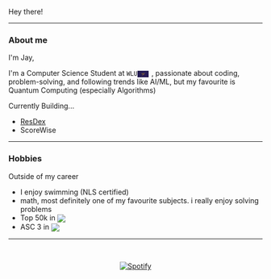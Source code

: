 Hey there!
___

### About me
I'm Jay, 

I'm a Computer Science Student at `WLU`<img src="laurier.jpg" width="22" style="vertical-align: middle; margin-right: 6px;" />, passionate about coding, problem-solving, and following trends like AI/ML, but my favourite is Quantum Computing (especially Algorithms)

Currently Building...
- [ResDex](https://www.resdex.ca/) 
- ScoreWise

___

### Hobbies

Outside of my career
- I enjoy swimming (NLS certified)
- math, most definitely one of my favourite subjects. i really enjoy solving problems
- Top 50k in  <img src="https://static.wikia.nocookie.net/logopedia/images/d/db/Fortnite_S1.svg/revision/latest/scale-to-width-down/250?cb=20210330161743" width="22" style="vertical-align: middle; margin-right: 6px;" /> 
- ASC 3 in  <img src="https://www.citypng.com/public/uploads/preview/hd-valorant-official-symbol-sign-logo-png-701751694788082d3btqfskcj.png?v=2025061012" width="20" style="vertical-align: middle; margin-right: 6px;" /> 

___


&nbsp;<div align="center">
 [![Spotify](https://spotify-playing-cz99.vercel.app/api/spotify)](https://open.spotify.com/user/pateljy06)

</div>
